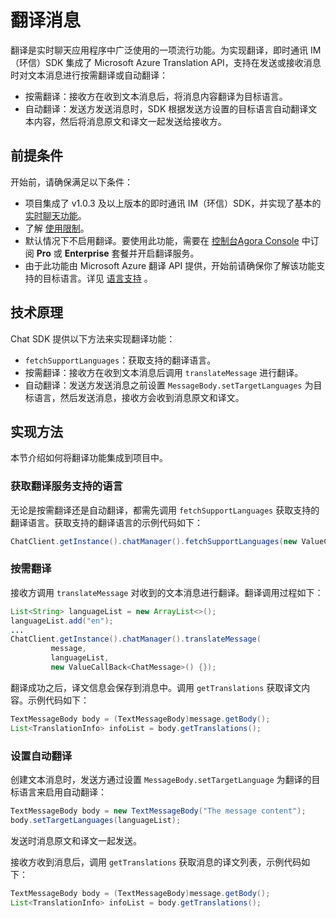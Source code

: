 # 翻译消息

翻译是实时聊天应用程序中广泛使用的一项流行功能。为实现翻译，即时通讯 IM（环信）SDK 集成了 Microsoft Azure Translation API，支持在发送或接收消息时对文本消息进行按需翻译或自动翻译：

- 按需翻译：接收方在收到文本消息后，将消息内容翻译为目标语言。
- 自动翻译：发送方发送消息时，SDK 根据发送方设置的目标语言自动翻译文本内容，然后将消息原文和译文一起发送给接收方。

## 前提条件

开始前，请确保满足以下条件：

- 项目集成了 v1.0.3 及以上版本的即时通讯 IM（环信）SDK，并实现了基本的 [实时聊天功能](https://docs.agora.io/en/agora-chat/agora_chat_get_started_android?platform=Android)。
- 了解 [使用限制](https://docs.agora.io/en/agora-chat/agora_chat_limitation?platform=Android)。
- 默认情况下不启用翻译。要使用此功能，需要在 [控制台](https://docs.agora.io/en/agora-chat/agora_chat_plan)[Agora Console](https://console.agora.io/) 中订阅 **Pro** 或 **Enterprise** 套餐并开启翻译服务。
- 由于此功能由 Microsoft Azure 翻译 API 提供，开始前请确保你了解该功能支持的目标语言。详见 [语言支持](https://docs.microsoft.com/en-us/azure) 。

## 技术原理

Chat SDK 提供以下方法来实现翻译功能：

- `fetchSupportLanguages`：获取支持的翻译语言。
- 按需翻译：接收方在收到文本消息后调用 `translateMessage` 进行翻译。
- 自动翻译：发送方发送消息之前设置 `MessageBody.setTargetLanguages` 为目标语言，然后发送消息，接收方会收到消息原文和译文。

## 实现方法

本节介绍如何将翻译功能集成到项目中。

### 获取翻译服务支持的语言

无论是按需翻译还是自动翻译，都需先调用 `fetchSupportLanguages` 获取支持的翻译语言。获取支持的翻译语言的示例代码如下：

```java
ChatClient.getInstance().chatManager().fetchSupportLanguages(new ValueCallBack<List<Language>>{});
```

### 按需翻译

接收方调用 `translateMessage` 对收到的文本消息进行翻译。翻译调用过程如下：

```java
List<String> languageList = new ArrayList<>();
languageList.add("en");
...
ChatClient.getInstance().chatManager().translateMessage(
         message,
         languageList,
         new ValueCallBack<ChatMessage>() {});
```

翻译成功之后，译文信息会保存到消息中。调用 `getTranslations` 获取译文内容。示例代码如下：

```java
TextMessageBody body = (TextMessageBody)message.getBody();
List<TranslationInfo> infoList = body.getTranslations();
```

### 设置自动翻译

创建文本消息时，发送方通过设置 `MessageBody.setTargetLanguage` 为翻译的目标语言来启用自动翻译：

```java
TextMessageBody body = new TextMessageBody("The message content");
body.setTargetLanguages(languageList);
```

发送时消息原文和译文一起发送。

接收方收到消息后，调用 `getTranslations` 获取消息的译文列表，示例代码如下：

```java
TextMessageBody body = (TextMessageBody)message.getBody();
List<TranslationInfo> infoList = body.getTranslations();
```
